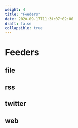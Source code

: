 ```yaml
---
weight: 4
title: "Feeders"
date: 2020-09-17T11:30:07+02:00
draft: false
collapsible: true
---
```


# Feeders

## file

## rss

## twitter

## web
